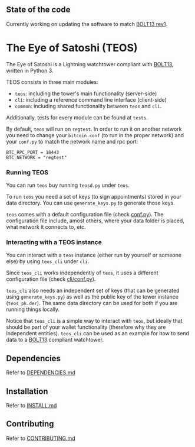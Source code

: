 ## State of the code

Currently working on updating the software to match [BOLT13 rev1](https://github.com/sr-gi/bolt13).

# The Eye of Satoshi (TEOS)

The Eye of Satoshi is a Lightning watchtower compliant with [BOLT13](https://github.com/sr-gi/bolt13), written in Python 3.

TEOS consists in three main modules:

- `teos`: including the tower's main functionality (server-side)
- `cli`: including a reference command line interface (client-side)
- `common`: including shared functionality between `teos` and `cli`.

Additionally, tests for every module can be found at `tests`.

By default, `teos` will run on `regtest`. In order to run it on another network you need to change your `bitcoin.conf` (to run in the proper network) and your `conf.py` to match the network name and rpc port:

```
BTC_RPC_PORT = 18443
BTC_NETWORK = "regtest"
```

### Running TEOS
You can run `teos` buy running `teosd.py` under `teos`. 

To run `teos` you need a set of keys (to sign appointments) stored in your data directory. You can use `generate_keys.py` to generate those keys.

`teos` comes with a default configuration file (check [conf.py](teos/conf.py)). The configuration file include, amost others, where your data folder is placed, what network it connects to, etc.

### Interacting with a TEOS instance
You can interact with a `teos` instance (either run by yourself or someone else) by using `teos_cli` under `cli`.

Since `teos_cli` works independently of `teos`, it uses a different configuration file (check [cli/conf.py](cli/conf.py)).

`teos_cli` also needs an independent set of keys (that can be generated using `generate_keys.py`) as well as the public key of the tower instance (`teos_pk.der`). The same data directory can be used for both if you are running things locally.

Notice that `teos_cli` is a simple way to interact with `teos`, but ideally that should be part of your wallet functionality (therefore why they are independent entities). `teos_cli` can be used as an example for how to send data to a [BOLT13](https://github.com/sr-gi/bolt13) compliant watchtower.
 
## Dependencies
Refer to [DEPENDENCIES.md](DEPENDENCIES.md)

## Installation

Refer to [INSTALL.md](INSTALL.md)

## Contributing 
Refer to [CONTRIBUTING.md](CONTRIBUTING.md)